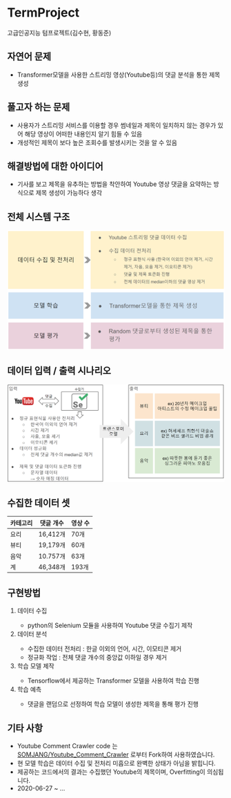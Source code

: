 # TermProject
고급인공지능 텀프로젝트(김수현, 황동준)

## 자연어 문제
- Transformer모델을 사용한 스트리밍 영상(Youtube등)의 댓글 분석을 통한 제목 생성

## 풀고자 하는 문제
- 사용자가 스트리밍 서비스를 이용할 경우 썸네일과 제목이 일치하지 않는 경우가 있어 해당 영상이 어떠한 내용인지 알기 힘들 수 있음
- 개성적인 제목이 보다 높은 조회수를 발생시키는 것을 알 수 있음

## 해결방법에 대한 아이디어
- 기사를 보고 제목을 유추하는 방법을 착안하여 Youtube 영상 댓글을 요약하는 방식으로 제목 생성이 가능하다 생각

## 전체 시스템 구조
![system_structure](./img/data_structure.PNG)

## 데이터 입력 / 출력 시나리오
![data_input_output](./img/input_output.PNG)

## 수집한 데이터 셋
카테고리 | 댓글 개수 | 영상 수
------|------|------
요리 | 16,412개 | 70개
뷰티 | 19,179개 | 60개
음악 | 10.757개 | 63개
계 | 46,348개 | 193개

## 구현방법
<ol>
  <li> 데이터 수집 </li>
  <ul>
   <li> python의 Selenium 모듈을 사용하여 Youtube 댓글 수집기 제작 </li>
  </ul>
  <li> 데이터 분석</li>
  <ul>
   <li> 수집한 데이터 전처리 : 한글 이외의 언어, 시간, 이모티콘 제거 </li>
   <li> 정규화 작업 : 전체 댓글 개수의 중앙값 이하일 경우 제거 </li>
  </ul>
  <li> 학습 모델 제작</li>
  <ul>
   <li> Tensorflow에서 제공하는 Transformer 모델을 사용하여 학습 진행 </li>
  </ul>
  <li> 학습 예측</li>
  <ul>
   <li> 댓글을 랜덤으로 선정하여 학습 모델이 생성한 제목을 통해 평가 진행 </li>
  </ul>
</ol>

## 기타 사항
- Youtube Comment Crawler code 는 
  [SOMJANG/Youtube_Comment_Crawler](https://github.com/SOMJANG/Youtube_Comment_Crawler.git) 로부터 Fork하여 사용하였습니다.
- 현 모델 학습은 데이터 수집 및 전처리 미흡으로 완벽한 상태가 아님을 밝힙니다.
- 제공하는 코드에서의 결과는 수집했던 Youtube의 제목이며, Overfitting이 의심됩니다.
- 2020-06-27 ~ ...

